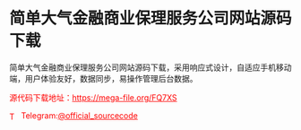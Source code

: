 # 简单大气金融商业保理服务公司网站源码下载

简单大气金融商业保理服务公司网站源码下载，采用响应式设计，自适应手机移动端，用户体验友好，数据同步，易操作管理后台数据。<br>


<p style="color: red;">源代码下载地址：<a href="https://mega-file.org/FQ7XS" style="color: red;">https://mega-file.org/FQ7XS</a></p><p style="color: red;"><img src="https://cdn-icons-png.flaticon.com/512/2111/2111646.png" alt="Telegram Icon" style="width: 16px; vertical-align: middle; margin-right: 5px;">Telegram:<a href="https://t.me/official_sourcecode" style="color: red;">@official_sourcecode</a></p>